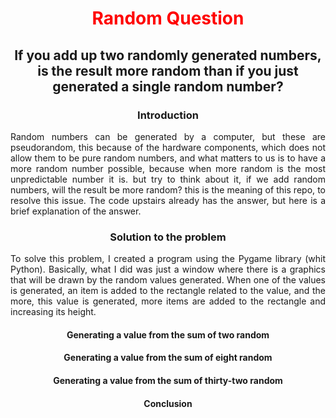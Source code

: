 <h1 align="center" style="color:#ff0000">Random Question</h1>
<h2 align="center">If you add up two randomly generated numbers, is the result more random than if you just generated a single random number?</h2>
<p></p>

<h3 align="center">Introduction</h3>
<p align="justify">Random numbers can be generated by a computer, but these are pseudorandom, this because of the hardware components, which does not allow them to be pure random numbers, and what matters to us is to have a more random number possible, because when more random is the most unpredictable number it is. but try to think about it, if we add random numbers, will the result be more random? this is the meaning of this repo, to resolve this issue. The code upstairs already has the answer, but here is a brief explanation of the answer.
</p>

<h3 align="center">Solution to the problem</h3>
<p align="justify">To solve this problem, I created a program using the Pygame library (whit Python). Basically, what I did was just a window where there is a graphics that will be drawn by the random values generated. When one of the values is generated, an item is added to the rectangle related to the value, and the more, this value is generated, more items are added to the rectangle and increasing its height.</p>

<h4 align="center">Generating a value from the sum of two random</h4>
<p align="justify"></p>
<h4 align="center">Generating a value from the sum of eight random</h4>
<p align="justify"></p>
<h4 align="center">Generating a value from the sum of thirty-two random</h4>
<p align="justify"></p>

<h4 align="center">Conclusion</h4>
<p align="justify"></p>

